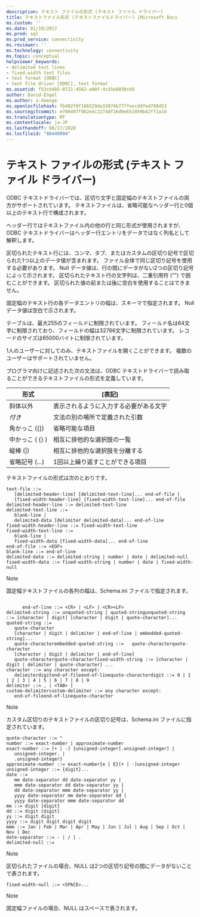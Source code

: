 ```yaml
---
description: テキスト ファイルの形式 (テキスト ファイル ドライバー)
title: テキストファイル形式 (テキストファイルドライバー) |Microsoft Docs
ms.custom: ''
ms.date: 01/19/2017
ms.prod: sql
ms.prod_service: connectivity
ms.reviewer: ''
ms.technology: connectivity
ms.topic: conceptual
helpviewer_keywords:
- delimited text lines
- fixed-width text files
- text format [ODBC]
- text file driver [ODBC], text format
ms.assetid: f53cd4b5-0721-4562-a90f-4c55e6030cb9
author: David-Engel
ms.author: v-daenge
ms.openlocfilehash: fb402f0f186529da33974b77ffeecdd7ed788d53
ms.sourcegitcommit: e700497f962e4c2274df16d9e651059b42ff1a10
ms.translationtype: MT
ms.contentlocale: ja-JP
ms.lasthandoff: 08/17/2020
ms.locfileid: "88449094"
---
```

# <a name="text-file-format-text-file-driver"></a>テキスト ファイルの形式 (テキスト ファイル ドライバー)
ODBC テキストドライバーでは、区切り文字と固定幅のテキストファイルの両方がサポートされています。 テキストファイルは、省略可能なヘッダー行と0個以上のテキスト行で構成されます。  
  
 ヘッダー行ではテキストファイル内の他の行と同じ形式が使用されますが、ODBC テキストドライバーはヘッダー行エントリをデータではなく列名として解釈します。  
  
 区切られたテキスト行には、コンマ、タブ、またはカスタムの区切り記号で区切られた1つ以上のデータ値が含まれます。 ファイル全体で同じ区切り記号を使用する必要があります。 Null データ値は、行の間にデータがない2つの区切り記号によって示されます。 区切られたテキスト行の文字列は、二重引用符 ("") で囲むことができます。 区切られた値の前または後に空白を使用することはできません。  
  
 固定幅のテキスト行の各データエントリの幅は、スキーマで指定されます。 Null データ値は空白で示されます。  
  
 テーブルは、最大255のフィールドに制限されています。 フィールド名は64文字に制限されており、フィールドの幅は32766文字に制限されています。 レコードのサイズは65000バイトに制限されています。  
  
 1人のユーザーに対してのみ、テキストファイルを開くことができます。 複数のユーザーはサポートされていません。  
  
 プログラマ向けに記述された次の文法は、ODBC テキストドライバーで読み取ることができるテキストファイルの形式を定義しています。  
  
|形式|[表記]|  
|------------|--------------------|  
|斜体以外|表示されるように入力する必要がある文字|  
|*付き*|文法の別の場所で定義された引数|  
|角かっこ ([])|省略可能な項目|  
|中かっこ ( {} )|相互に排他的な選択肢の一覧|  
|縦棒 (&#124;)|相互に排他的な選択肢を分離する|  
|省略記号 (...)|1回以上繰り返すことができる項目|  
  
 テキストファイルの形式は次のとおりです。  
  
```  
text-file ::=  
   [delimited-header-line] [delimited-text-line]... end-of-file |  
   [fixed-width-header-line] [fixed-width-text-line]... end-of-file  
delimited-header-line ::= delimited-text-line  
delimited-text-line ::=  
   blank-line |  
   delimited-data [delimiter delimited-data]... end-of-line  
fixed-width-header-line ::= fixed-width-text-line  
fixed-width-text-line ::=  
   blank-line |  
   fixed-width-data [fixed-width-data]... end-of-line  
end-of-file ::= <EOF>  
blank-line ::= end-of-line  
delimited-data ::= delimited-string | number | date | delimited-null  
fixed-width-data ::= fixed-width-string | number | date | fixed-width-null  
```  
  
> [!NOTE]  
>  固定幅テキストファイルの各列の幅は、Schema.ini ファイルで指定されます。  
  
```  
  
      end-of-line ::= <CR> | <LF> | <CR><LF>  
delimited-string ::= unquoted-string | quoted-stringunquoted-string ::= [character | digit] [character | digit | quote-character]...  
quoted-string ::=  
   quote-character  
   [character | digit | delimiter | end-of-line | embedded-quoted-string]...  
   quote-characterembedded-quoted-string ::=   quote-characterquote-character  
   [character | digit | delimiter | end-of-line]  
   quote-characterquote-characterfixed-width-string ::= [character | digit | delimiter | quote-character] ...  
character ::= any character except:  
   delimiterdigitend-of-fileend-of-linequote-characterdigit ::= 0 | 1 | 2 | 3 | 4 | 5 | 6 | 7 | 8 | 9  
delimiter ::= , | <TAB> |   
custom-delimitercustom-delimiter ::= any character except:  
   end-of-fileend-of-linequote-character  
```  
  
> [!NOTE]  
>  カスタム区切りのテキストファイルの区切り記号は、Schema.ini ファイルに指定されています。  
  
```  
quote-character ::= "  
number ::= exact-number | approximate-number  
exact-number ::= [+ | -] {unsigned-integer[.unsigned-integer] |  
   unsigned-integer. |  
   .unsigned-integer}  
approximate-number ::= exact-number{e | E}[+ | -]unsigned-integer  
unsigned-integer ::= {digit}...  
date ::=  
   mm date-separator dd date-separator yy |  
   mmm date-separator dd date-separator yy |  
   dd date-separator mmm date-separator yy |  
   yyyy date-separator mm date-separator dd |  
   yyyy date-separator mmm date-separator dd  
mm ::= digit [digit]  
dd ::= digit [digit]  
yy ::= digit digit  
yyyy ::= digit digit digit digit  
mmm ::= Jan | Feb | Mar | Apr | May | Jun | Jul | Aug | Sep | Oct | Nov | Dec  
date-separator ::= - | / | .  
delimited-null ::=  
```  
  
> [!NOTE]  
>  区切られたファイルの場合、NULL は2つの区切り記号の間にデータがないことで表されます。  
  
```  
fixed-width-null ::= <SPACE>...  
```  
  
> [!NOTE]  
>  固定幅ファイルの場合、NULL はスペースで表されます。
